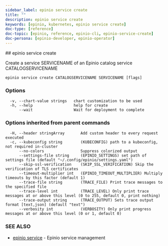 ```yaml
---
sidebar_label: epinio service create
title: ""
description: epinio service create
keywords: [epinio, kubernetes, epinio service create]
doc-type: [reference]
doc-topic: [epinio, reference, epinio-cli, epinio-service-create]
doc-persona: [epinio-developer, epinio-operator]
---
```


<head>
  <link rel="canonical" href="https://docs.epinio.io/references/commands/cli/service/epinio_service_create"/>
</head>
## epinio service create

Create a service SERVICENAME of an Epinio catalog service CATALOGSERVICENAME

```
epinio service create CATALOGSERVICENAME SERVICENAME [flags]
```

### Options

```
  -v, --chart-value strings   chart customization to be used
  -h, --help                  help for create
      --wait                  Wait for deployment to complete
```

### Options inherited from parent commands

```
  -H, --header stringArray       Add custom header to every request executed
  -c, --kubeconfig string        (KUBECONFIG) path to a kubeconfig, not required in-cluster
      --no-colors                Suppress colorized output
      --settings-file string     (EPINIO_SETTINGS) set path of settings file (default "~/.config/epinio/settings.yaml")
      --skip-ssl-verification    (SKIP_SSL_VERIFICATION) Skip the verification of TLS certificates
      --timeout-multiplier int   (EPINIO_TIMEOUT_MULTIPLIER) Multiply timeouts by this factor (default 1)
      --trace-file string        (TRACE_FILE) Print trace messages to the specified file
      --trace-level int          (TRACE_LEVEL) Only print trace messages at or above this level (0 to 255, default 0, print nothing)
      --trace-output string      (TRACE_OUTPUT) Sets trace output format [text,json] (default "text")
      --verbosity int            (VERBOSITY) Only print progress messages at or above this level (0 or 1, default 0)
```

### SEE ALSO

* [epinio service](./epinio_service.md)	 - Epinio service management

